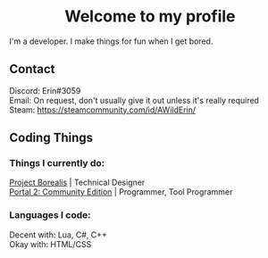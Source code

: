 <h1 align="center">Welcome to my profile</h1>

I'm a developer. I make things for fun when I get bored.

## Contact
Discord: Erin#3059 <br>
Email: On request, don't usually give it out unless it's really required <br>
Steam: https://steamcommunity.com/id/AWildErin/ <br>

## Coding Things

### Things I currently do:
[Project Borealis](https://projectborealis.com/) | Technical Designer <br>
[Portal 2: Community Edition](https://portal2communityedition.com/) | Programmer, Tool Programmer <br>

### Languages I code:
Decent with: Lua, C#, C++ <br>
Okay with: HTML/CSS <br>
